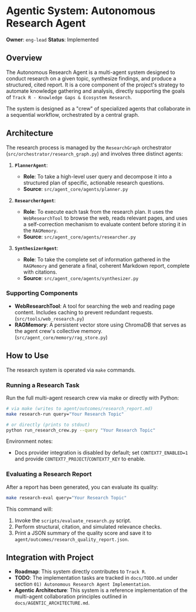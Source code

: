 
# Agentic System: Autonomous Research Agent

**Owner**: `eng-lead`
**Status**: Implemented

## Overview

The Autonomous Research Agent is a multi-agent system designed to conduct research on a given topic, synthesize findings, and produce a structured, cited report. It is a core component of the project's strategy to automate knowledge gathering and analysis, directly supporting the goals of `Track R - Knowledge Gaps & Ecosystem Research`.

The system is designed as a "crew" of specialized agents that collaborate in a sequential workflow, orchestrated by a central graph.

## Architecture

The research process is managed by the `ResearchGraph` orchestrator (`src/orchestrator/research_graph.py`) and involves three distinct agents:

1.  **`PlannerAgent`**:
    -   **Role**: To take a high-level user query and decompose it into a structured plan of specific, actionable research questions.
    -   **Source**: `src/agent_core/agents/planner.py`

2.  **`ResearcherAgent`**:
    -   **Role**: To execute each task from the research plan. It uses the `WebResearchTool` to browse the web, reads relevant pages, and uses a self-correction mechanism to evaluate content before storing it in the `RAGMemory`.
    -   **Source**: `src/agent_core/agents/researcher.py`

3.  **`SynthesizerAgent`**:
    -   **Role**: To take the complete set of information gathered in the `RAGMemory` and generate a final, coherent Markdown report, complete with citations.
    -   **Source**: `src/agent_core/agents/synthesizer.py`

### Supporting Components

-   **WebResearchTool**: A tool for searching the web and reading page content. Includes caching to prevent redundant requests. (`src/tools/web_research.py`)
-   **RAGMemory**: A persistent vector store using ChromaDB that serves as the agent crew's collective memory. (`src/agent_core/memory/rag_store.py`)

## How to Use

The research system is operated via `make` commands.

### Running a Research Task

Run the full multi-agent research crew via make or directly with Python:

```bash
# via make (writes to agent/outcomes/research_report.md)
make research-run query="Your Research Topic"

# or directly (prints to stdout)
python run_research_crew.py --query "Your Research Topic"
```

Environment notes:
- Docs provider integration is disabled by default; set `CONTEXT7_ENABLED=1` and provide `CONTEXT7_PROJECT`/`CONTEXT7_KEY` to enable.

### Evaluating a Research Report

After a report has been generated, you can evaluate its quality:

```bash
make research-eval query="Your Research Topic"
```

This command will:
1.  Invoke the `scripts/evaluate_research.py` script.
2.  Perform structural, citation, and simulated relevance checks.
3.  Print a JSON summary of the quality score and save it to `agent/outcomes/research_quality_report.json`.

## Integration with Project

-   **Roadmap**: This system directly contributes to `Track R`.
-   **TODO**: The implementation tasks are tracked in `docs/TODO.md` under section `01) Autonomous Research Agent Implementation`.
-   **Agentic Architecture**: This system is a reference implementation of the multi-agent collaboration principles outlined in `docs/AGENTIC_ARCHITECTURE.md`.
